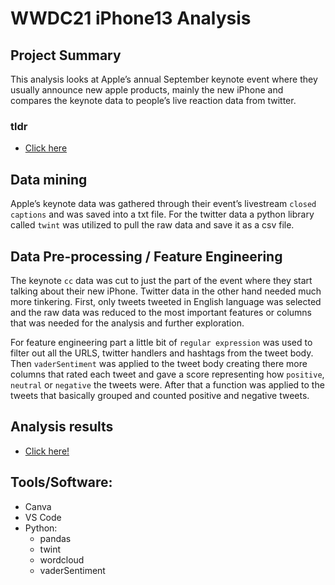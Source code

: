 # WWDC21 iPhone13 Analysis

## Project Summary
This analysis looks at Apple’s annual September keynote event where they usually announce new apple products, mainly the new iPhone and compares the keynote data to people’s live reaction data from twitter.

### tldr
- [Click here](Analysis_illustration_1.2.pdf)

## Data mining 
Apple’s keynote data was gathered through their event’s livestream `closed captions` and was saved into a txt file. For the twitter data a python library called `twint` was utilized to pull the raw data and save it as a csv file.

## Data Pre-processing / Feature Engineering 
The keynote `cc` data was cut to just the part of the event where they start talking about their new iPhone. Twitter data in the other hand needed much more tinkering. First, only tweets tweeted in English language was selected and the raw data was reduced to the most important features or columns that was needed for the analysis and further exploration.

For feature engineering part a little bit of `regular expression` was used to filter out all the URLS, twitter handlers and hashtags from the tweet body. Then `vaderSentiment` was applied to the tweet body creating there more columns that rated each tweet and gave a score representing how `positive`, `neutral` or `negative` the tweets were. After that a function was applied to the tweets that basically grouped and counted positive and negative tweets. 

## Analysis results 
- [Click here!](Analysis_illustration_1.2.pdf)

## Tools/Software:
- Canva
- VS Code
- Python:
  -	pandas
  -	twint
  -	wordcloud
  -	vaderSentiment
